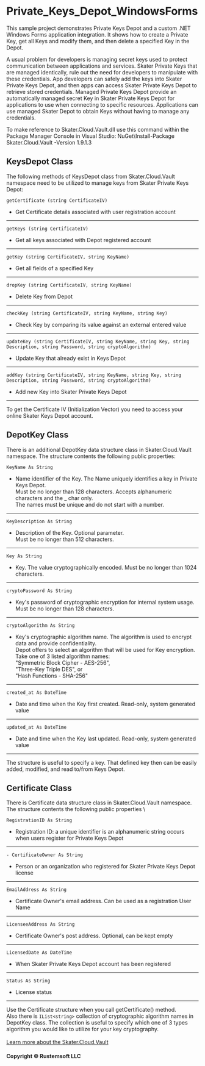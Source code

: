 # Private_Keys_Depot_WindowsForms

This sample project demonstrates Private Keys Depot and a custom .NET Windows Forms application integration.
It shows how to create a Private Key, get all Keys and modify them, and then delete a specified Key in the Depot.

A usual problem for developers is managing secret keys used to protect communication between applications and services. 
Skater Private Keys that are managed identically, rule out the need for developers to manipulate with these credentials.
App developers can safely add the keys into Skater Private Keys Depot, and then apps can access Skater Private Keys Depot
to retrieve stored credentials. Managed Private Keys Depot provide an automatically managed secret Key in Skater Private
Keys Depot for applications to use when connecting to specific resources. Applications can use managed Skater Depot to
obtain Keys without having to manage any credentials.

To make reference to Skater.Cloud.Vault.dll use this command within the Package Manager Console in Visual Studio:
NuGet\Install-Package Skater.Cloud.Vault -Version 1.9.1.3

## KeysDepot Class

The following methods of KeysDepot class from Skater.Cloud.Vault namespace need to be utilized to manage keys from Skater
Private Keys Depot: 

```
getCertificate (string CertificateIV)
```
- Get Certificate details associated with user registration account                                                            
---
```
getKeys (string CertificateIV)
```
- Get all keys associated with Depot registered account
---
```
getKey (string CertificateIV, string KeyName)
```
- Get all fields of a specified Key
---
```
dropKey (string CertificateIV, string KeyName)
```
- Delete Key from Depot
---
```
checkKey (string CertificateIV, string KeyName, string Key)
```
- Check Key by comparing its value against an external entered value
---
```
updateKey (string CertificateIV, string KeyName, string Key, string Description, string Password, string cryptoAlgorithm)
```
- Update Key that already exist in Keys Depot
---
```
addKey (string CertificateIV, string KeyName, string Key, string Description, string Password, string cryptoAlgorithm)
```
- Add new Key into Skater Private Keys Depot
---
To get the Certificate IV (Initialization Vector) you need to access your online Skater Keys Depot account.


## DepotKey Class

There is an additional DepotKey data structure class in Skater.Cloud.Vault namespace. The structure contents the following 
public properties: 
```
KeyName As String           
```
- Name identifier of the Key. The Name uniquely identifies a key in Private Keys Depot. 
\
Must be no longer than 128 characters. Accepts alphanumeric characters and the _ char only. 
\
The names must be unique and do not start with a number.
---
```
KeyDescription As String    
```
- Description of the Key. Optional parameter.
\
Must be no longer than 512 characters.
---
```
Key As String               
```
- Key. The value cryptographically encoded. Must be no longer than 1024 characters.
---
```
cryptoPassword As String    
```
- Key's password of cryptographic encryption for internal system usage. Must be no longer than 128 characters.
---
```
cryptoAlgorithm As String   
```
- Key's cryptographic algorithm name. The algorithm is used to encrypt data and provide confidentiality.
\
Depot offers to select an algorithm that will be used for Key encryption. Take one of 3 listed algorithm names:
\
"Symmetric Block Cipher - AES-256", 
\
"Three-Key Triple DES", or 
\
"Hash Functions - SHA-256"
---
```
created_at As DateTime      
```
- Date and time when the Key first created. Read-only, system generated value
---
```
updated_at As DateTime      
```
- Date and time when the Key last updated. Read-only, system generated value
---

The structure is useful to specify a key. That defined key then can be easily added, modified, and read to/from Keys Depot.

## Certificate Class

There is Certificate data structure class in Skater.Cloud.Vault namespace. The structure contents the following public properties
\
```
RegistrationID As String
```
- Registration ID: a unique identifier is an alphanumeric string occurs when users register for Private Keys Depot
---
```
- CertificateOwner As String
```
- Person or an organization who registered for Skater Private Keys Depot license
---
```
EmailAddress As String
```
- Certificate Owner's email address. Can be used as a registration User Name
---
```
LicenseeAddress As String
```
- Certificate Owner's post address. Optional, can be kept empty
---
```
LicensedDate As DateTime
```
- When Skater Private Keys Depot account has been registered
---
```
Status As String
```
- License status
---
Use the Certificate structure when you call getCertificate() method.
\
Also there is ```IList<string>``` collection of cryptographic algorithm names in DepotKey class. The collection is useful to specify which one of 3 types algorithm you would like to utilize for your key cryptography.
\
\
[Learn more about the Skater.Cloud.Vault](http://rustemsoft.com/SkaterDoc/#skater_depot)

#### Copyright © Rustemsoft LLC
